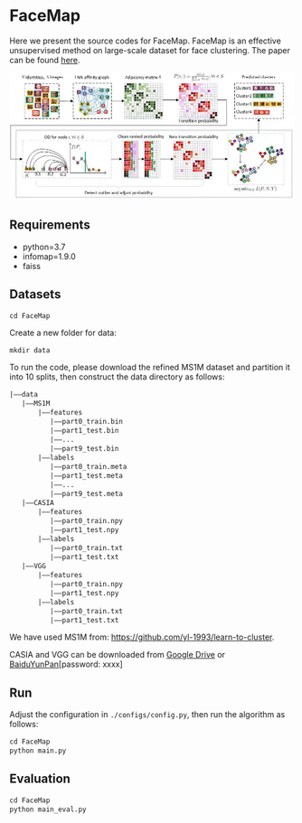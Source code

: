 # FaceMap
Here we present the source codes for FaceMap. FaceMap is an effective unsupervised method on large-scale dataset for face clustering. The paper can be found [here](./ECCV2022-FaceMap.pdf). 

![FaceMap-framework](./FaceMap_framework.jpg)

## Requirements 
 - python=3.7
 - infomap=1.9.0
 - faiss


## Datasets 
```
cd FaceMap
```

Create a new folder for data:

```
mkdir data
```

To run the code, please download the refined MS1M dataset and partition it into 10 splits, then construct the data directory as follows:

```
|——data
   |——MS1M
       |——features
          |——part0_train.bin
          |——part1_test.bin
          |——...
          |——part9_test.bin
       |——labels
          |——part0_train.meta
          |——part1_test.meta
          |——...
          |——part9_test.meta
   |——CASIA
       |——features
          |——part0_train.npy
          |——part1_test.npy
       |——labels
          |——part0_train.txt
          |——part1_test.txt
   |——VGG
       |——features
          |——part0_train.npy
          |——part1_test.npy
       |——labels
          |——part0_train.txt
          |——part1_test.txt
```

We have used MS1M from: https://github.com/yl-1993/learn-to-cluster.

CASIA and VGG can be downloaded from [Google Drive]() or [BaiduYunPan]()[password: xxxx]


## Run 
Adjust the configuration in ```./configs/config.py```, then run the algorithm as follows:
```
cd FaceMap
python main.py
```

## Evaluation 
```
cd FaceMap
python main_eval.py
```
